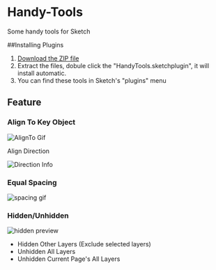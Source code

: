 # Handy-Tools
Some handy tools for Sketch

##Installing Plugins

1. [Download the ZIP file](https://github.com/webpatch/Handy-Tools/release/HandyTools.sketchplugin.zip)
2. Extract the files, dobule click the "HandyTools.sketchplugin", it will install automatic.
3. You can find these tools in Sketch's "plugins" menu

## Feature
### Align To Key Object
![AlignTo Gif](https://github.com/webpatch/Handy-Tools/raw/master/Screenshot/AlignTo.gif)

Align Direction  

![Direction Info](https://github.com/webpatch/Handy-Tools/raw/master/Screenshot/dir_info.png)

### Equal Spacing
![spacing gif](https://raw.githubusercontent.com/webpatch/Handy-Tools/master/Screenshot/spacing.gif)

### Hidden/Unhidden

![hidden preview](https://raw.githubusercontent.com/webpatch/Handy-Tools/master/Screenshot/hidden.png)

* Hidden Other Layers (Exclude selected layers)
* Unhidden All Layers
* Unhidden Current Page's All Layers
